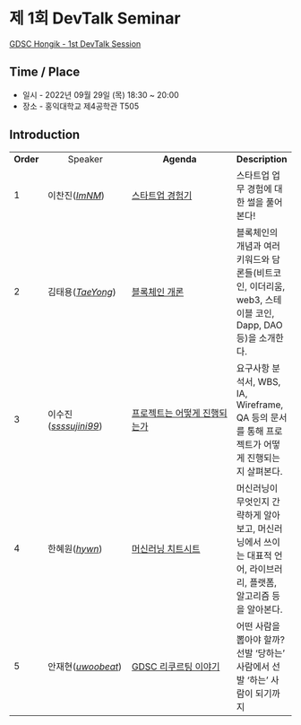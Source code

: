 # 제 1회 DevTalk Seminar

[GDSC Hongik - 1st DevTalk Session](https://youtu.be/MH2KypL48F0)

## Time / Place

- 일시 - 2022년 09월 29일 (목) 18:30 ~ 20:00
- 장소 - 홍익대학교 제4공학관 T505

## Introduction

<table>
    <tr align="center">
        <td><B>Order</B></td>
        <td width = "160"<B>Speaker</B></td>
        <td width = "250"><B>Agenda</B></td>
        <td><B>Description</B></td>
    </tr>
    <tr>
        <td>1</td>
        <td>이찬진(<a href="https://github.com/ImNM"><I>ImNM</I></a>)</td>
        <td><a href="https://youtu.be/t1HibFYxLS4">스타트업 경험기</a></td>
        <td>스타트업 업무 경험에 대한 썰을 풀어본다!</td>
    </tr>
    <tr>
        <td>2</td>
        <td>김태용(<a href="https://github.com/art-is-tae"><I>TaeYong</I></a>)</td>
        <td><a href="https://youtu.be/6P2n9JdE35M">블록체인 개론</a></td>
        <td>블록체인의 개념과 여러 키워드와 담론들(비트코인, 이더리움, web3, 스테이블 코인, Dapp, DAO 등)을 소개한다.</td>
    </tr>
    <tr>
        <td>3</td>
        <td>이수진(<a href="https://github.com/ssssujini99"><I>ssssujini99</I></a>)</td>
        <td><a href="https://youtu.be/ebapcb4xh0E">프로젝트는 어떻게 진행되는가</td>
        <td>요구사항 분석서, WBS, IA, Wireframe, QA 등의 문서를 통해 프로젝트가 어떻게 진행되는지 살펴본다.</td>
    </tr>
    <tr>
        <td>4</td>
        <td>한혜원(<a href="https://github.com/14hhan"><I>hywn</I></a>)</td>
        <td><a href="https://youtu.be/btAxL3MRtDg">머신러닝 치트시트</td>
        <td>머신러닝이 무엇인지 간략하게 알아보고, 머신러닝에서 쓰이는 대표적 언어, 라이브러리, 플랫폼, 알고리즘 등을 알아본다.</td>
    </tr>
    <tr>
        <td>5</td>
        <td>안재현(<a href="https://github.com/uwoobeat"><I>uwoobeat</I></a>)</td>
        <td><a href="https://youtu.be/NTPFGpR4-fU">GDSC 리쿠르팅 이야기</td>
        <td>어떤 사람을 뽑아야 할까? 선발 ‘당하는’ 사람에서 선발 ‘하는’ 사람이 되기까지</td>
    </tr>
</table>
